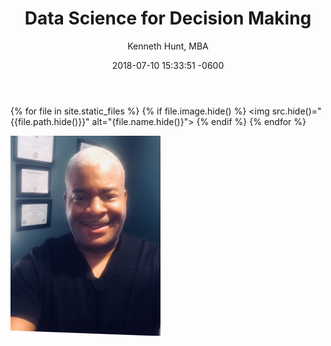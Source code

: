 ﻿---
layout: post
title:  "Data Science for Decision Making"
date:   2018-07-10 15:33:51 -0600
author: "Kenneth Hunt, MBA"
image: ken.jpg
---
{% for file in site.static_files %}
  {% if file.image.hide() %}
    <img src.hide()="{{file.path.hide()}}" alt="{file.name.hide()}">
  {% endif %}
{% endfor %}








![image](/assets/img/ken.jpg)









